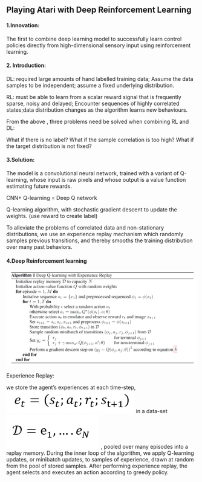 ## Playing Atari with Deep Reinforcement Learning

#### 1.Innovation:

The first to combine deep learning model to successfully learn control policies directly from high-dimensional sensory input using reinforcement learning.

#### 2. Introduction:

DL: required large amounts of hand labelled training data; Assume the data samples to be independent; assume a fixed underlying distribution.

RL: must be able to learn from a scalar reward signal that is frequently sparse, noisy and delayed; Encounter sequences of highly correlated states;data distribution changes as the algorithm learns new behaviours.

From the above , three problems need be solved when combining RL and DL:

What if there is no label?
What if the sample correlation is too high?
What if the target distribution is not fixed?



#### 3.Solution:

The model is a convolutional neural network, trained with a variant of Q-learning, whose input is raw pixels and whose output is a value function estimating future rewards.

CNN+ Q-learning = Deep Q network

Q-learning algorithm, with stochastic gradient descent to update
the weights. (use reward to create label)

To alleviate the problems of correlated data and non-stationary distributions, we use an experience replay mechanism  which randomly samples previous transitions, and thereby
smooths the training distribution over many past behaviors.



#### 4.Deep Reinforcement learning

 ![image](https://github.com/XXXXX-HZ/Note-for-Key-Papers-in-Deep-RL/blob/main/img/2.25.2021/image-20210227214429707.png)

Experience Replay:

we store the agent’s experiences at each time-step,  ![image](https://github.com/XXXXX-HZ/Note-for-Key-Papers-in-Deep-RL/blob/main/img/2.25.2021/image-20210227220546854.png) in a data-set  ![image](https://github.com/XXXXX-HZ/Note-for-Key-Papers-in-Deep-RL/blob/main/img/2.25.2021/image-20210227220858477.png) , pooled over many episodes into a replay memory. During the inner
loop of the algorithm, we apply Q-learning updates, or minibatch updates, to samples of experience, drawn at random from the pool of stored samples. After performing experience replay, the agent selects and executes an action according to  greedy policy. 

